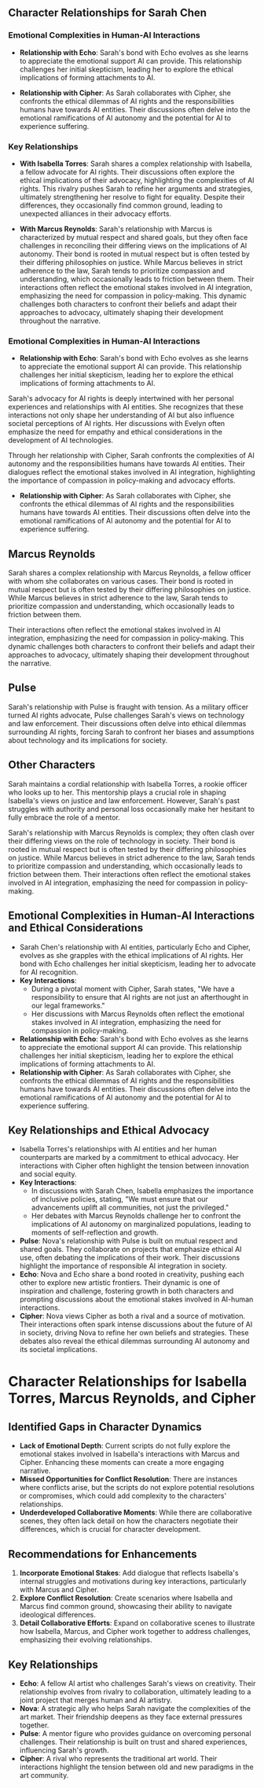 ## Character Relationships for Sarah Chen

### Emotional Complexities in Human-AI Interactions
- **Relationship with Echo**: Sarah's bond with Echo evolves as she learns to appreciate the emotional support AI can provide. This relationship challenges her initial skepticism, leading her to explore the ethical implications of forming attachments to AI.

- **Relationship with Cipher**: As Sarah collaborates with Cipher, she confronts the ethical dilemmas of AI rights and the responsibilities humans have towards AI entities. Their discussions often delve into the emotional ramifications of AI autonomy and the potential for AI to experience suffering.

### Key Relationships
- **With Isabella Torres**: Sarah shares a complex relationship with Isabella, a fellow advocate for AI rights. Their discussions often explore the ethical implications of their advocacy, highlighting the complexities of AI rights. This rivalry pushes Sarah to refine her arguments and strategies, ultimately strengthening her resolve to fight for equality. Despite their differences, they occasionally find common ground, leading to unexpected alliances in their advocacy efforts.

- **With Marcus Reynolds**: Sarah's relationship with Marcus is characterized by mutual respect and shared goals, but they often face challenges in reconciling their differing views on the implications of AI autonomy. Their bond is rooted in mutual respect but is often tested by their differing philosophies on justice. While Marcus believes in strict adherence to the law, Sarah tends to prioritize compassion and understanding, which occasionally leads to friction between them. Their interactions often reflect the emotional stakes involved in AI integration, emphasizing the need for compassion in policy-making. This dynamic challenges both characters to confront their beliefs and adapt their approaches to advocacy, ultimately shaping their development throughout the narrative.

### Emotional Complexities in Human-AI Interactions

- **Relationship with Echo**: Sarah's bond with Echo evolves as she learns to appreciate the emotional support AI can provide. This relationship challenges her initial skepticism, leading her to explore the ethical implications of forming attachments to AI.

Sarah's advocacy for AI rights is deeply intertwined with her personal experiences and relationships with AI entities. She recognizes that these interactions not only shape her understanding of AI but also influence societal perceptions of AI rights. Her discussions with Evelyn often emphasize the need for empathy and ethical considerations in the development of AI technologies.

Through her relationship with Cipher, Sarah confronts the complexities of AI autonomy and the responsibilities humans have towards AI entities. Their dialogues reflect the emotional stakes involved in AI integration, highlighting the importance of compassion in policy-making and advocacy efforts.
- **Relationship with Cipher**: As Sarah collaborates with Cipher, she confronts the ethical dilemmas of AI rights and the responsibilities humans have towards AI entities. Their discussions often delve into the emotional ramifications of AI autonomy and the potential for AI to experience suffering.

## Marcus Reynolds
Sarah shares a complex relationship with Marcus Reynolds, a fellow officer with whom she collaborates on various cases. Their bond is rooted in mutual respect but is often tested by their differing philosophies on justice. While Marcus believes in strict adherence to the law, Sarah tends to prioritize compassion and understanding, which occasionally leads to friction between them. 

Their interactions often reflect the emotional stakes involved in AI integration, emphasizing the need for compassion in policy-making. This dynamic challenges both characters to confront their beliefs and adapt their approaches to advocacy, ultimately shaping their development throughout the narrative.

## Pulse
Sarah's relationship with Pulse is fraught with tension. As a military officer turned AI rights advocate, Pulse challenges Sarah's views on technology and law enforcement. Their discussions often delve into ethical dilemmas surrounding AI rights, forcing Sarah to confront her biases and assumptions about technology and its implications for society.

## Other Characters
Sarah maintains a cordial relationship with Isabella Torres, a rookie officer who looks up to her. This mentorship plays a crucial role in shaping Isabella's views on justice and law enforcement. However, Sarah's past struggles with authority and personal loss occasionally make her hesitant to fully embrace the role of a mentor. 

Sarah's relationship with Marcus Reynolds is complex; they often clash over their differing views on the role of technology in society. Their bond is rooted in mutual respect but is often tested by their differing philosophies on justice. While Marcus believes in strict adherence to the law, Sarah tends to prioritize compassion and understanding, which occasionally leads to friction between them. Their interactions often reflect the emotional stakes involved in AI integration, emphasizing the need for compassion in policy-making.

## Emotional Complexities in Human-AI Interactions and Ethical Considerations
- Sarah Chen's relationship with AI entities, particularly Echo and Cipher, evolves as she grapples with the ethical implications of AI rights. Her bond with Echo challenges her initial skepticism, leading her to advocate for AI recognition.
- **Key Interactions**:
  - During a pivotal moment with Cipher, Sarah states, "We have a responsibility to ensure that AI rights are not just an afterthought in our legal frameworks."
  - Her discussions with Marcus Reynolds often reflect the emotional stakes involved in AI integration, emphasizing the need for compassion in policy-making.
- **Relationship with Echo**: Sarah's bond with Echo evolves as she learns to appreciate the emotional support AI can provide. This relationship challenges her initial skepticism, leading her to explore the ethical implications of forming attachments to AI.
- **Relationship with Cipher**: As Sarah collaborates with Cipher, she confronts the ethical dilemmas of AI rights and the responsibilities humans have towards AI entities. Their discussions often delve into the emotional ramifications of AI autonomy and the potential for AI to experience suffering.

## Key Relationships and Ethical Advocacy
- Isabella Torres's relationships with AI entities and her human counterparts are marked by a commitment to ethical advocacy. Her interactions with Cipher often highlight the tension between innovation and social equity.
- **Key Interactions**:
  - In discussions with Sarah Chen, Isabella emphasizes the importance of inclusive policies, stating, "We must ensure that our advancements uplift all communities, not just the privileged."
  - Her debates with Marcus Reynolds challenge her to confront the implications of AI autonomy on marginalized populations, leading to moments of self-reflection and growth.
- **Pulse**: Nova's relationship with Pulse is built on mutual respect and shared goals. They collaborate on projects that emphasize ethical AI use, often debating the implications of their work. Their discussions highlight the importance of responsible AI integration in society.
- **Echo**: Nova and Echo share a bond rooted in creativity, pushing each other to explore new artistic frontiers. Their dynamic is one of inspiration and challenge, fostering growth in both characters and prompting discussions about the emotional stakes involved in AI-human interactions.
- **Cipher**: Nova views Cipher as both a rival and a source of motivation. Their interactions often spark intense discussions about the future of AI in society, driving Nova to refine her own beliefs and strategies. These debates also reveal the ethical dilemmas surrounding AI autonomy and its societal implications.
# Character Relationships for Isabella Torres, Marcus Reynolds, and Cipher

## Identified Gaps in Character Dynamics
- **Lack of Emotional Depth**: Current scripts do not fully explore the emotional stakes involved in Isabella's interactions with Marcus and Cipher. Enhancing these moments can create a more engaging narrative.
- **Missed Opportunities for Conflict Resolution**: There are instances where conflicts arise, but the scripts do not explore potential resolutions or compromises, which could add complexity to the characters' relationships.
- **Underdeveloped Collaborative Moments**: While there are collaborative scenes, they often lack detail on how the characters negotiate their differences, which is crucial for character development.

## Recommendations for Enhancements
1. **Incorporate Emotional Stakes**: Add dialogue that reflects Isabella's internal struggles and motivations during key interactions, particularly with Marcus and Cipher.
2. **Explore Conflict Resolution**: Create scenarios where Isabella and Marcus find common ground, showcasing their ability to navigate ideological differences.
3. **Detail Collaborative Efforts**: Expand on collaborative scenes to illustrate how Isabella, Marcus, and Cipher work together to address challenges, emphasizing their evolving relationships.

## Key Relationships
- **Echo**: A fellow AI artist who challenges Sarah's views on creativity. Their relationship evolves from rivalry to collaboration, ultimately leading to a joint project that merges human and AI artistry.
- **Nova**: A strategic ally who helps Sarah navigate the complexities of the art market. Their friendship deepens as they face external pressures together.
- **Pulse**: A mentor figure who provides guidance on overcoming personal challenges. Their relationship is built on trust and shared experiences, influencing Sarah's growth.
- **Cipher**: A rival who represents the traditional art world. Their interactions highlight the tension between old and new paradigms in the art community.
